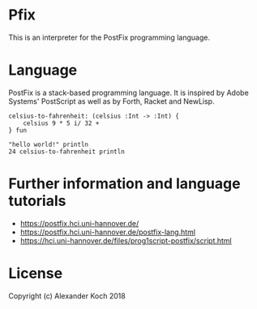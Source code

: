 # Pfix

This is an interpreter for the PostFix programming language.

# Language

PostFix is a stack-based programming language.
It is inspired by Adobe Systems' PostScript as well as by Forth, Racket and NewLisp.

```
celsius-to-fahrenheit: (celsius :Int -> :Int) {
    celsius 9 * 5 i/ 32 +
} fun

"hello world!" println
24 celsius-to-fahrenheit println
```

# Further information and language tutorials

 * https://postfix.hci.uni-hannover.de/
 * https://postfix.hci.uni-hannover.de/postfix-lang.html
 * https://hci.uni-hannover.de/files/prog1script-postfix/script.html


# License

Copyright (c) Alexander Koch 2018